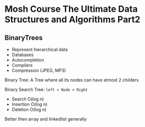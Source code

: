 # Mosh Course The Ultimate Data Structures and Algorithms Part2

## BinaryTrees

- Represent hierarchical data
- Databases
- Autocompletion
- Compilers
- Compression (JPEG, MP3)

Binary Tree: A Tree where all its nodes can have atmost 2 childers

Binary Search Tree: `left < Node < Right`

- Search O(log n)
- Insertion O(log n)
- Deletion O(log n)

Better then array and linkedlist generally
